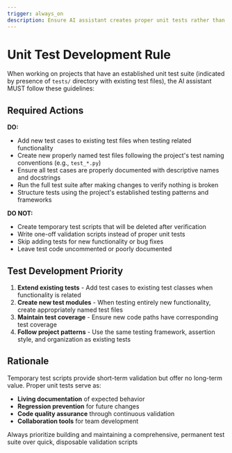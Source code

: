```yaml
---
trigger: always_on
description: Ensure AI assistant creates proper unit tests rather than temporary test scripts in projects with existing test suites
---
```

# Unit Test Development Rule

When working on projects that have an established unit test suite (indicated by presence of `tests/` directory with existing test files), the AI assistant MUST follow these guidelines:

## Required Actions

**DO:**
- Add new test cases to existing test files when testing related functionality
- Create new properly named test files following the project's test naming conventions (e.g., `test_*.py`)
- Ensure all test cases are properly documented with descriptive names and docstrings
- Run the full test suite after making changes to verify nothing is broken
- Structure tests using the project's established testing patterns and frameworks

**DO NOT:**
- Create temporary test scripts that will be deleted after verification
- Write one-off validation scripts instead of proper unit tests
- Skip adding tests for new functionality or bug fixes
- Leave test code uncommented or poorly documented

## Test Development Priority

1. **Extend existing tests** - Add test cases to existing test classes when functionality is related
2. **Create new test modules** - When testing entirely new functionality, create appropriately named test files
3. **Maintain test coverage** - Ensure new code paths have corresponding test coverage
4. **Follow project patterns** - Use the same testing framework, assertion style, and organization as existing tests

## Rationale

Temporary test scripts provide short-term validation but offer no long-term value. Proper unit tests serve as:
- **Living documentation** of expected behavior
- **Regression prevention** for future changes
- **Code quality assurance** through continuous validation
- **Collaboration tools** for team development

Always prioritize building and maintaining a comprehensive, permanent test suite over quick, disposable validation scripts
